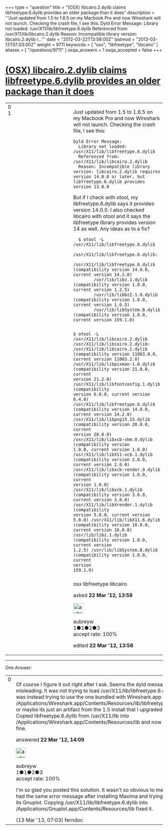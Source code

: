 +++
type = "question"
title = "(OSX) libcairo.2.dylib claims libfreetype.6.dylib provides an older package than it does"
description = '''Just updated from 1.5 to 1.6.5 on my Macbook Pro and now Wireshark will not launch. Checking the crash file, I see this: Dyld Error Message:  Library not loaded: /usr/X11/lib/libfreetype.6.dylib  Referenced from: /usr/X11/lib/libcairo.2.dylib  Reason: Incompatible library version: libcairo.2.dylib r...'''
date = "2012-03-22T13:58:00Z"
lastmod = "2013-03-13T07:03:00Z"
weight = 9711
keywords = [ "osx", "libfreetype", "libcairo" ]
aliases = [ "/questions/9711" ]
osqa_answers = 1
osqa_accepted = false
+++

<div class="headNormal">

# [(OSX) libcairo.2.dylib claims libfreetype.6.dylib provides an older package than it does](/questions/9711/osx-libcairo2dylib-claims-libfreetype6dylib-provides-an-older-package-than-it-does)

</div>

<div id="main-body">

<div id="askform">

<table id="question-table" style="width:100%;"><colgroup><col style="width: 50%" /><col style="width: 50%" /></colgroup><tbody><tr class="odd"><td style="width: 30px; vertical-align: top"><div class="vote-buttons"><span id="post-9711-upvote" class="ajax-command post-vote up" rel="nofollow" title="I like this post (click again to cancel)"> </span><div id="post-9711-score" class="post-score" title="current number of votes">0</div><span id="post-9711-downvote" class="ajax-command post-vote down" rel="nofollow" title="I dont like this post (click again to cancel)"> </span> <span id="favorite-mark" class="ajax-command favorite-mark" rel="nofollow" title="mark/unmark this question as favorite (click again to cancel)"> </span><div id="favorite-count" class="favorite-count">1</div></div></td><td><div id="item-right"><div class="question-body"><p>Just updated from 1.5 to 1.6.5 on my Macbook Pro and now Wireshark will not launch. Checking the crash file, I see this:</p><pre><code>Dyld Error Message:
  Library not loaded: /usr/X11/lib/libfreetype.6.dylib
  Referenced from: /usr/X11/lib/libcairo.2.dylib
  Reason: Incompatible library version: libcairo.2.dylib requires version 14.0.0 or later, but libfreetype.6.dylib provides version 13.0.0</code></pre><p>But if I check with otool, my libfreetype.6.dylib says it provides version 14.0.0. I also checked libcairo with otool and it says the libfreetype library provides version 14 as well. Any ideas as to a fix?</p><pre><code>  $ otool -L /usr/X11/lib/libfreetype.6.dylib
    /usr/X11/lib/libfreetype.6.dylib:
        /usr/X11/lib/libfreetype.6.dylib (compatibility version 14.0.0, current version 14.2.0)
        /usr/lib/libz.1.dylib (compatibility version 1.0.0, current version 1.2.5)
        /usr/lib/libbz2.1.0.dylib (compatibility version 1.0.0, current version 1.0.5)
        /usr/lib/libSystem.B.dylib (compatibility version 1.0.0, current version 159.1.0)

$ otool -L /usr/X11/lib/libcairo.2.dylib
    /usr/X11/lib/libcairo.2.dylib:
        /usr/X11/lib/libcairo.2.dylib (compatibility version 11003.0.0, current version 11003.2.0)
        /usr/X11/lib/libpixman-1.0.dylib (compatibility version 21.0.0, current version 21.2.0)
        /usr/X11/lib/libfontconfig.1.dylib (compatibility version 6.0.0, current version 6.4.0)
        /usr/X11/lib/libfreetype.6.dylib (compatibility version 14.0.0, current version 14.2.0)
        /usr/X11/lib/libpng15.15.dylib (compatibility version 20.0.0, current version 20.0.0)
        /usr/X11/lib/libxcb-shm.0.dylib (compatibility version 1.0.0, current version 1.0.0)
        /usr/X11/lib/libX11-xcb.1.dylib (compatibility version 2.0.0, current version 2.0.0)
        /usr/X11/lib/libxcb-render.0.dylib (compatibility version 1.0.0, current version 1.0.0)
        /usr/X11/lib/libxcb.1.dylib (compatibility version 3.0.0, current version 3.0.0)
        /usr/X11/lib/libXrender.1.dylib (compatibility version 5.0.0, current version 5.0.0)
        /usr/X11/lib/libX11.6.dylib (compatibility version 10.0.0, current version 10.0.0)
        /usr/lib/libz.1.dylib (compatibility version 1.0.0, current version 1.2.5)
        /usr/lib/libSystem.B.dylib (compatibility version 1.0.0, current version 159.1.0)</code></pre></div><div id="question-tags" class="tags-container tags"><span class="post-tag tag-link-osx" rel="tag" title="see questions tagged &#39;osx&#39;">osx</span> <span class="post-tag tag-link-libfreetype" rel="tag" title="see questions tagged &#39;libfreetype&#39;">libfreetype</span> <span class="post-tag tag-link-libcairo" rel="tag" title="see questions tagged &#39;libcairo&#39;">libcairo</span></div><div id="question-controls" class="post-controls"></div><div class="post-update-info-container"><div class="post-update-info post-update-info-user"><p>asked <strong>22 Mar '12, 13:58</strong></p><img src="https://secure.gravatar.com/avatar/3f72c57f8a11b72028e39d8cfe61b6e3?s=32&amp;d=identicon&amp;r=g" class="gravatar" width="32" height="32" alt="aubreyw&#39;s gravatar image" /><p><span>aubreyw</span><br />
<span class="score" title="1 reputation points">1</span><span title="1 badges"><span class="badge1">●</span><span class="badgecount">1</span></span><span title="2 badges"><span class="silver">●</span><span class="badgecount">2</span></span><span title="3 badges"><span class="bronze">●</span><span class="badgecount">3</span></span><br />
<span class="accept_rate" title="Rate of the user&#39;s accepted answers">accept rate:</span> <span title="aubreyw has one accepted answer">100%</span></p></div><div class="post-update-info post-update-info-edited"><p><span> edited <strong>22 Mar '12, 13:58</strong> </span></p></div></div><div id="comments-container-9711" class="comments-container"></div><div id="comment-tools-9711" class="comment-tools"></div><div class="clear"></div><div id="comment-9711-form-container" class="comment-form-container"></div><div class="clear"></div></div></td></tr></tbody></table>

------------------------------------------------------------------------

<div class="tabBar">

<span id="sort-top"></span>

<div class="headQuestions">

One Answer:

</div>

</div>

<span id="9712"></span>

<div id="answer-container-9712" class="answer accepted-answer answered-by-owner">

<table style="width:100%;"><colgroup><col style="width: 50%" /><col style="width: 50%" /></colgroup><tbody><tr class="odd"><td style="width: 30px; vertical-align: top"><div class="vote-buttons"><span id="post-9712-upvote" class="ajax-command post-vote up" rel="nofollow" title="I like this post (click again to cancel)"> </span><div id="post-9712-score" class="post-score" title="current number of votes">0</div><span id="post-9712-downvote" class="ajax-command post-vote down" rel="nofollow" title="I dont like this post (click again to cancel)"> </span> <span class="accept-answer on" rel="nofollow" title="aubreyw has selected this answer as the correct answer"> </span></div></td><td><div class="item-right"><div class="answer-body"><p>Of course I figure it out right after I ask. Seems the dyld message was misleading. It was not trying to load /usr/X11/lib/libfreetype.6.dylib it was instead trying to use the one bundled with Wireshark.app - /Applications/Wireshark.app/Contents/Resources/lib/libfreetype.6.dylib or maybe its just an artifact from the 1.5 install that I upgraded from. Copied libfreetype.6.dylib from /usr/X11/lib into /Applications/Wireshark.app/Contents/Resources/lib and now it works fine.</p></div><div class="answer-controls post-controls"></div><div class="post-update-info-container"><div class="post-update-info post-update-info-user"><p>answered <strong>22 Mar '12, 14:09</strong></p><img src="https://secure.gravatar.com/avatar/3f72c57f8a11b72028e39d8cfe61b6e3?s=32&amp;d=identicon&amp;r=g" class="gravatar" width="32" height="32" alt="aubreyw&#39;s gravatar image" /><p><span>aubreyw</span><br />
<span class="score" title="1 reputation points">1</span><span title="1 badges"><span class="badge1">●</span><span class="badgecount">1</span></span><span title="2 badges"><span class="silver">●</span><span class="badgecount">2</span></span><span title="3 badges"><span class="bronze">●</span><span class="badgecount">3</span></span><br />
<span class="accept_rate" title="Rate of the user&#39;s accepted answers">accept rate:</span> <span title="aubreyw has one accepted answer">100%</span></p></div></div><div id="comments-container-9712" class="comments-container"><span id="19448"></span><div id="comment-19448" class="comment"><div id="post-19448-score" class="comment-score"></div><div class="comment-text"><p>I'm so glad you posted this solution. It wasn't so obvious to me. I just had the same error message after installing Maxima and trying to use its Gnuplot. Copying /usr/X11/lib/libfreetype.6.dylib into /Applications/Gnuplot.app/Contents/Resources/lib fixed it.</p></div><div id="comment-19448-info" class="comment-info"><span class="comment-age">(13 Mar '13, 07:03)</span> <span class="comment-user userinfo">ferndoc</span></div></div></div><div id="comment-tools-9712" class="comment-tools"></div><div class="clear"></div><div id="comment-9712-form-container" class="comment-form-container"></div><div class="clear"></div></div></td></tr></tbody></table>

</div>

<div class="paginator-container-left">

</div>

</div>

</div>

